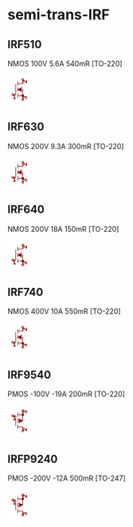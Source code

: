 # semi-trans-IRF

## IRF510
NMOS 100V 5.6A 540mR [TO-220]

![IRF510__1__1](/images/semi-trans-IRF__IRF510__1__1.png?raw=true) 

## IRF630
NMOS 200V 9.3A 300mR [TO-220]

![IRF630__1__1](/images/semi-trans-IRF__IRF510__1__1.png?raw=true) 

## IRF640
NMOS 200V 18A 150mR [TO-220]

![IRF640__1__1](/images/semi-trans-IRF__IRF510__1__1.png?raw=true) 

## IRF740
NMOS 400V 10A 550mR [TO-220]

![IRF740__1__1](/images/semi-trans-IRF__IRF510__1__1.png?raw=true) 

## IRF9540
PMOS -100V -19A 200mR [TO-220]

![IRF9540__1__1](/images/semi-trans-IRF__IRF9540__1__1.png?raw=true) 

## IRFP9240
PMOS -200V -12A 500mR [TO-247]

![IRFP9240__1__1](/images/semi-trans-IRF__IRFP9240__1__1.png?raw=true) 

